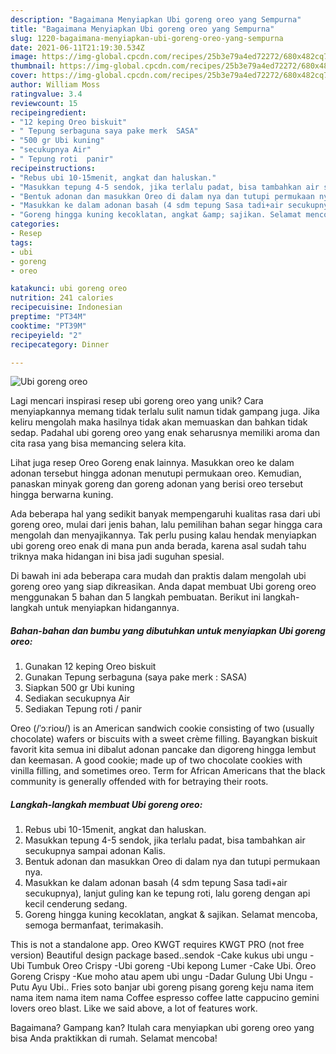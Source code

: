 ```yaml
---
description: "Bagaimana Menyiapkan Ubi goreng oreo yang Sempurna"
title: "Bagaimana Menyiapkan Ubi goreng oreo yang Sempurna"
slug: 1220-bagaimana-menyiapkan-ubi-goreng-oreo-yang-sempurna
date: 2021-06-11T21:19:30.534Z
image: https://img-global.cpcdn.com/recipes/25b3e79a4ed72272/680x482cq70/ubi-goreng-oreo-foto-resep-utama.jpg
thumbnail: https://img-global.cpcdn.com/recipes/25b3e79a4ed72272/680x482cq70/ubi-goreng-oreo-foto-resep-utama.jpg
cover: https://img-global.cpcdn.com/recipes/25b3e79a4ed72272/680x482cq70/ubi-goreng-oreo-foto-resep-utama.jpg
author: William Moss
ratingvalue: 3.4
reviewcount: 15
recipeingredient:
- "12 keping Oreo biskuit"
- " Tepung serbaguna saya pake merk  SASA"
- "500 gr Ubi kuning"
- "secukupnya Air"
- " Tepung roti  panir"
recipeinstructions:
- "Rebus ubi 10-15menit, angkat dan haluskan."
- "Masukkan tepung 4-5 sendok, jika terlalu padat, bisa tambahkan air secukupnya sampai adonan Kalis."
- "Bentuk adonan dan masukkan Oreo di dalam nya dan tutupi permukaan nya."
- "Masukkan ke dalam adonan basah (4 sdm tepung Sasa tadi+air secukupnya), lanjut guling kan ke tepung roti, lalu goreng dengan api kecil cenderung sedang."
- "Goreng hingga kuning kecoklatan, angkat &amp; sajikan. Selamat mencoba, semoga bermanfaat, terimakasih."
categories:
- Resep
tags:
- ubi
- goreng
- oreo

katakunci: ubi goreng oreo 
nutrition: 241 calories
recipecuisine: Indonesian
preptime: "PT34M"
cooktime: "PT39M"
recipeyield: "2"
recipecategory: Dinner

---
```



![Ubi goreng oreo](https://img-global.cpcdn.com/recipes/25b3e79a4ed72272/680x482cq70/ubi-goreng-oreo-foto-resep-utama.jpg)

Lagi mencari inspirasi resep ubi goreng oreo yang unik? Cara menyiapkannya memang tidak terlalu sulit namun tidak gampang juga. Jika keliru mengolah maka hasilnya tidak akan memuaskan dan bahkan tidak sedap. Padahal ubi goreng oreo yang enak seharusnya memiliki aroma dan cita rasa yang bisa memancing selera kita.

Lihat juga resep Oreo Goreng enak lainnya. Masukkan oreo ke dalam adonan tersebut hingga adonan menutupi permukaan oreo. Kemudian, panaskan minyak goreng dan goreng adonan yang berisi oreo tersebut hingga berwarna kuning.

Ada beberapa hal yang sedikit banyak mempengaruhi kualitas rasa dari ubi goreng oreo, mulai dari jenis bahan, lalu pemilihan bahan segar hingga cara mengolah dan menyajikannya. Tak perlu pusing kalau hendak menyiapkan ubi goreng oreo enak di mana pun anda berada, karena asal sudah tahu triknya maka hidangan ini bisa jadi suguhan spesial.


Di bawah ini ada beberapa cara mudah dan praktis dalam mengolah ubi goreng oreo yang siap dikreasikan. Anda dapat membuat Ubi goreng oreo menggunakan 5 bahan dan 5 langkah pembuatan. Berikut ini langkah-langkah untuk menyiapkan hidangannya.

<!--inarticleads1-->

##### Bahan-bahan dan bumbu yang dibutuhkan untuk menyiapkan Ubi goreng oreo:

1. Gunakan 12 keping Oreo biskuit
1. Gunakan  Tepung serbaguna (saya pake merk : SASA)
1. Siapkan 500 gr Ubi kuning
1. Sediakan secukupnya Air
1. Sediakan  Tepung roti / panir


Oreo (/ˈɔːrioʊ/) is an American sandwich cookie consisting of two (usually chocolate) wafers or biscuits with a sweet crème filling. Bayangkan biskuit favorit kita semua ini dibalut adonan pancake dan digoreng hingga lembut dan keemasan. A good cookie; made up of two chocolate cookies with vinilla filling, and sometimes oreo. Term for African Americans that the black community is generally offended with for betraying their roots. 

<!--inarticleads2-->

##### Langkah-langkah membuat Ubi goreng oreo:

1. Rebus ubi 10-15menit, angkat dan haluskan.
1. Masukkan tepung 4-5 sendok, jika terlalu padat, bisa tambahkan air secukupnya sampai adonan Kalis.
1. Bentuk adonan dan masukkan Oreo di dalam nya dan tutupi permukaan nya.
1. Masukkan ke dalam adonan basah (4 sdm tepung Sasa tadi+air secukupnya), lanjut guling kan ke tepung roti, lalu goreng dengan api kecil cenderung sedang.
1. Goreng hingga kuning kecoklatan, angkat &amp; sajikan. Selamat mencoba, semoga bermanfaat, terimakasih.


This is not a standalone app. Oreo KWGT requires KWGT PRO (not free version) Beautiful design package based..sendok -Cake kukus ubi ungu -Ubi Tumbuk Oreo Crispy -Ubi goreng -Ubi kepong Lumer -Cake Ubi. Oreo Goreng Crispy -Kue moho atau apem ubi ungu -Dadar Gulung Ubi Ungu -Putu Ayu Ubi.. Fries soto banjar ubi goreng pisang goreng keju nama item nama item nama item nama Coffee espresso coffee latte cappucino gemini lovers oreo blast. Like we said above, a lot of features work. 

Bagaimana? Gampang kan? Itulah cara menyiapkan ubi goreng oreo yang bisa Anda praktikkan di rumah. Selamat mencoba!
